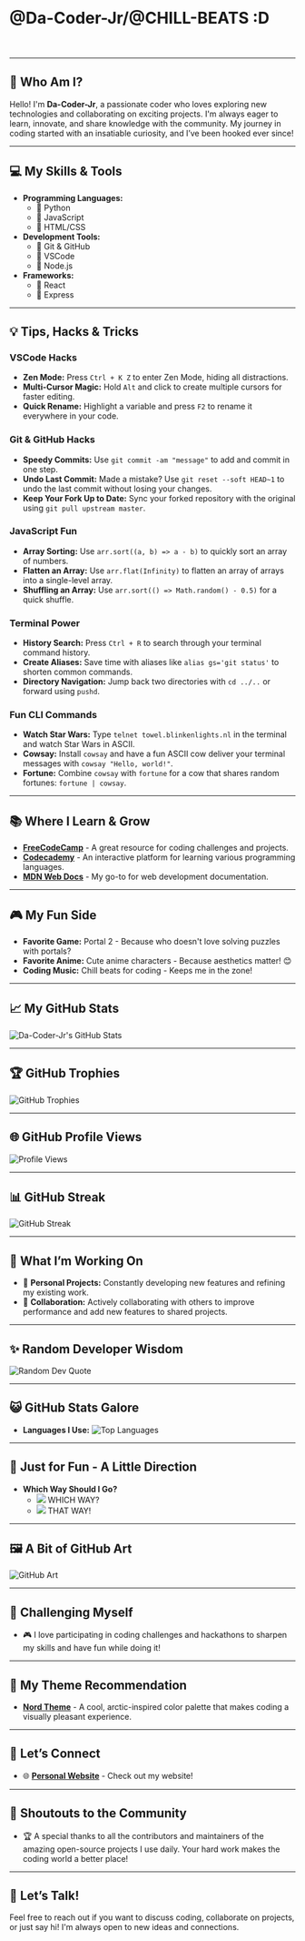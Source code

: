 # </br></br>@Da-Coder-Jr/@CHILL-BEATS :D </br></br>

---

## 👀 Who Am I?
Hello! I'm **Da-Coder-Jr**, a passionate coder who loves exploring new technologies and collaborating on exciting projects. I'm always eager to learn, innovate, and share knowledge with the community. My journey in coding started with an insatiable curiosity, and I’ve been hooked ever since!

---

## 💻 My Skills & Tools
- **Programming Languages:**
  - 🌟 Python
  - 🌟 JavaScript
  - 🌟 HTML/CSS
- **Development Tools:**
  - 🔧 Git & GitHub
  - 🔧 VSCode
  - 🔧 Node.js
- **Frameworks:**
  - 🚀 React
  - 🚀 Express

---

## 💡 Tips, Hacks & Tricks

### **VSCode Hacks**
- **Zen Mode:** Press `Ctrl + K Z` to enter Zen Mode, hiding all distractions.
- **Multi-Cursor Magic:** Hold `Alt` and click to create multiple cursors for faster editing.
- **Quick Rename:** Highlight a variable and press `F2` to rename it everywhere in your code.

### **Git & GitHub Hacks**
- **Speedy Commits:** Use `git commit -am "message"` to add and commit in one step.
- **Undo Last Commit:** Made a mistake? Use `git reset --soft HEAD~1` to undo the last commit without losing your changes.
- **Keep Your Fork Up to Date:** Sync your forked repository with the original using `git pull upstream master`.

### **JavaScript Fun**
- **Array Sorting:** Use `arr.sort((a, b) => a - b)` to quickly sort an array of numbers.
- **Flatten an Array:** Use `arr.flat(Infinity)` to flatten an array of arrays into a single-level array.
- **Shuffling an Array:** Use `arr.sort(() => Math.random() - 0.5)` for a quick shuffle.

### **Terminal Power**
- **History Search:** Press `Ctrl + R` to search through your terminal command history.
- **Create Aliases:** Save time with aliases like `alias gs='git status'` to shorten common commands.
- **Directory Navigation:** Jump back two directories with `cd ../..` or forward using `pushd`.

### **Fun CLI Commands**
- **Watch Star Wars:** Type `telnet towel.blinkenlights.nl` in the terminal and watch Star Wars in ASCII.
- **Cowsay:** Install `cowsay` and have a fun ASCII cow deliver your terminal messages with `cowsay "Hello, world!"`.
- **Fortune:** Combine `cowsay` with `fortune` for a cow that shares random fortunes: `fortune | cowsay`.

---

## 📚 Where I Learn & Grow
- **[FreeCodeCamp](https://www.freecodecamp.org/)** - A great resource for coding challenges and projects.
- **[Codecademy](https://www.codecademy.com/)** - An interactive platform for learning various programming languages.
- **[MDN Web Docs](https://developer.mozilla.org/)** - My go-to for web development documentation.

---

## 🎮 My Fun Side
- **Favorite Game:** Portal 2 - Because who doesn't love solving puzzles with portals?
- **Favorite Anime:** Cute anime characters - Because aesthetics matter! 😊
- **Coding Music:** Chill beats for coding - Keeps me in the zone!

---

## 📈 My GitHub Stats
![Da-Coder-Jr's GitHub Stats](https://github-readme-stats.vercel.app/api?username=Da-Coder-Jr&show_icons=true&theme=radical)

---

## 🏆 GitHub Trophies
![GitHub Trophies](https://github-profile-trophy.vercel.app/?username=Da-Coder-Jr&theme=radical)

---

## 🌐 GitHub Profile Views
![Profile Views](https://komarev.com/ghpvc/?username=Da-Coder-Jr&color=brightgreen)

---

## 📊 GitHub Streak
![GitHub Streak](https://github-readme-streak-stats.herokuapp.com/?user=Da-Coder-Jr&theme=radical)

---

## 🔭 What I’m Working On
- 🚀 **Personal Projects:** Constantly developing new features and refining my existing work.
- 🤝 **Collaboration:** Actively collaborating with others to improve performance and add new features to shared projects.

---

## ✨ Random Developer Wisdom
![Random Dev Quote](https://quotes-github-readme.vercel.app/api?type=horizontal&theme=radical)

---

## 😺 GitHub Stats Galore
- **Languages I Use:**
![Top Languages](https://github-readme-stats.vercel.app/api/top-langs/?username=Da-Coder-Jr&layout=compact&theme=radical)

---

## 🎨 Just for Fun - A Little Direction
- **Which Way Should I Go?**
  - <img src="https://img.icons8.com/fluent/48/000000/long-arrow-left.png"/> WHICH WAY?
  - <img src="https://img.icons8.com/fluent/48/000000/long-arrow-right.png"/> THAT WAY!

---

## 🖼️ A Bit of GitHub Art
![GitHub Art](https://octodex.github.com/images/labtocat.png)

---

## 🎯 Challenging Myself
- 🎮 I love participating in coding challenges and hackathons to sharpen my skills and have fun while doing it!

---

## 🎨 My Theme Recommendation
- **[Nord Theme](https://www.nordtheme.com/)** - A cool, arctic-inspired color palette that makes coding a visually pleasant experience.

---

## 🤝 Let’s Connect
- 🌐 **[Personal Website](https://e-z.bio/caged)** - Check out my website!

---

## 📣 Shoutouts to the Community
- 🏆 A special thanks to all the contributors and maintainers of the amazing open-source projects I use daily. Your hard work makes the coding world a better place!

---

## 💬 Let’s Talk!
Feel free to reach out if you want to discuss coding, collaborate on projects, or just say hi! I'm always open to new ideas and connections.

